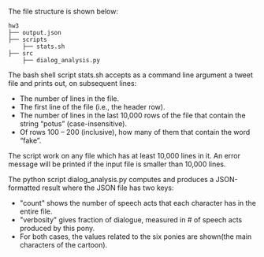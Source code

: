 The file structure is shown below:
```
hw3
├── output.json
├── scripts
    ├── stats.sh
├── src
    ├── dialog_analysis.py
```
The bash shell script stats.sh accepts as a command line argument a tweet file and prints out, on subsequent lines:
- The number of lines in the file.
- The first line of the file (i.e., the header row).
- The number of lines in the last 10,000 rows of the file that contain the string “potus” (case-insensitive).
- Of rows 100 – 200 (inclusive), how many of them that contain the word “fake”.

The script work on any file which has at least 10,000 lines in it. An error message will be printed if the input file is smaller than 10,000 lines.

The python script dialog_analysis.py computes and produces a JSON-formatted result where the JSON file has two keys:
- "count" shows the number of speech acts that each character has in the entire file. 
- "verbosity" gives fraction of dialogue, measured in # of speech acts produced by this pony. 
- For both cases, the values related to the six ponies are shown(the main characters of the cartoon). 
